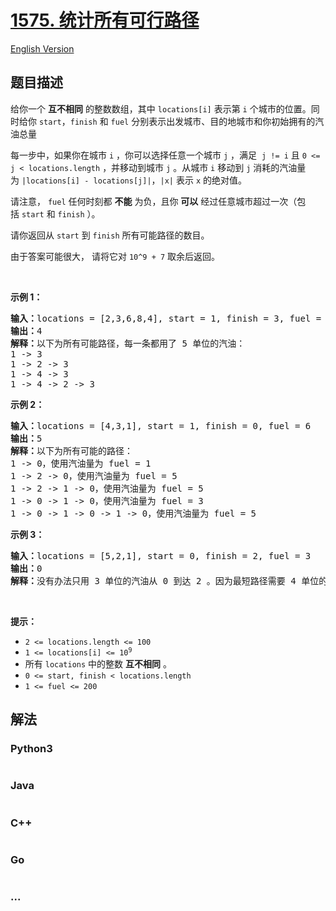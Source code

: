 # [1575. 统计所有可行路径](https://leetcode.cn/problems/count-all-possible-routes)

[English Version](/solution/1500-1599/1575.Count%20All%20Possible%20Routes/README_EN.md)

## 题目描述

<!-- 这里写题目描述 -->

<p>给你一个 <strong>互不相同</strong>&nbsp;的整数数组，其中&nbsp;<code>locations[i]</code>&nbsp;表示第&nbsp;<code>i</code>&nbsp;个城市的位置。同时给你&nbsp;<code>start</code>，<code>finish</code>&nbsp;和&nbsp;<code>fuel</code>&nbsp;分别表示出发城市、目的地城市和你初始拥有的汽油总量</p>

<p>每一步中，如果你在城市 <code>i</code>&nbsp;，你可以选择任意一个城市 <code>j</code>&nbsp;，满足 &nbsp;<code>j != i</code>&nbsp;且&nbsp;<code>0 &lt;= j &lt; locations.length</code>&nbsp;，并移动到城市&nbsp;<code>j</code>&nbsp;。从城市&nbsp;<code>i</code>&nbsp;移动到&nbsp;<code>j</code>&nbsp;消耗的汽油量为&nbsp;<code>|locations[i] - locations[j]|</code>，<code>|x|</code>&nbsp;表示&nbsp;<code>x</code>&nbsp;的绝对值。</p>

<p>请注意，&nbsp;<code>fuel</code>&nbsp;任何时刻都&nbsp;<strong>不能</strong>&nbsp;为负，且你&nbsp;<strong>可以</strong>&nbsp;经过任意城市超过一次（包括&nbsp;<code>start</code>&nbsp;和&nbsp;<code>finish</code>&nbsp;）。</p>

<p>请你返回从<em>&nbsp;</em><code>start</code>&nbsp;到&nbsp;<code>finish</code>&nbsp;所有可能路径的数目。</p>

<p>由于答案可能很大， 请将它对&nbsp;<code>10^9 + 7</code>&nbsp;取余后返回。</p>

<p>&nbsp;</p>

<p><strong>示例 1：</strong></p>

<pre>
<strong>输入：</strong>locations = [2,3,6,8,4], start = 1, finish = 3, fuel = 5
<strong>输出：</strong>4
<strong>解释：</strong>以下为所有可能路径，每一条都用了 5 单位的汽油：
1 -&gt; 3
1 -&gt; 2 -&gt; 3
1 -&gt; 4 -&gt; 3
1 -&gt; 4 -&gt; 2 -&gt; 3
</pre>

<p><strong>示例 2：</strong></p>

<pre>
<strong>输入：</strong>locations = [4,3,1], start = 1, finish = 0, fuel = 6
<strong>输出：</strong>5
<strong>解释：</strong>以下为所有可能的路径：
1 -&gt; 0，使用汽油量为 fuel = 1
1 -&gt; 2 -&gt; 0，使用汽油量为 fuel = 5
1 -&gt; 2 -&gt; 1 -&gt; 0，使用汽油量为 fuel = 5
1 -&gt; 0 -&gt; 1 -&gt; 0，使用汽油量为 fuel = 3
1 -&gt; 0 -&gt; 1 -&gt; 0 -&gt; 1 -&gt; 0，使用汽油量为 fuel = 5
</pre>

<p><strong>示例 3：</strong></p>

<pre>
<strong>输入：</strong>locations = [5,2,1], start = 0, finish = 2, fuel = 3
<strong>输出：</strong>0
<strong>解释：</strong>没有办法只用 3 单位的汽油从 0 到达 2 。因为最短路径需要 4 单位的汽油。</pre>

<p>&nbsp;</p>

<p><strong>提示：</strong></p>

<ul>
	<li><code>2 &lt;= locations.length &lt;= 100</code></li>
	<li><code>1 &lt;= locations[i] &lt;= 10<sup>9</sup></code></li>
	<li>所有&nbsp;<code>locations</code>&nbsp;中的整数 <strong>互不相同</strong>&nbsp;。</li>
	<li><code>0 &lt;= start, finish &lt;&nbsp;locations.length</code></li>
	<li><code>1 &lt;= fuel &lt;= 200</code></li>
</ul>


## 解法

<!-- 这里可写通用的实现逻辑 -->

<!-- tabs:start -->

### **Python3**

<!-- 这里可写当前语言的特殊实现逻辑 -->

```python

```

### **Java**

<!-- 这里可写当前语言的特殊实现逻辑 -->

```java

```

### **C++**

```cpp

```

### **Go**

```go

```

### **...**

```

```

<!-- tabs:end -->